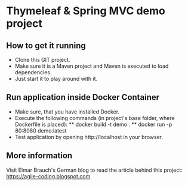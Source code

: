 # Thymeleaf & Spring MVC demo project

## How to get it running
* Clone this GIT project.
* Make sure it is a Maven project and Maven is executed to load dependencies.
* Just start it to play around with it.

## Run application inside Docker Container
* Make sure, that you have installed Docker.
* Execute the following commands (in project's base folder, where Dockerfile is placed):
** docker build -t demo .
** docker run -p 80:8080 demo:latest
* Test application by opening http://localhost in your browser.

## More information
Visit Elmar Brauch's German blog to read the article behind this project:
https://agile-coding.blogspot.com
